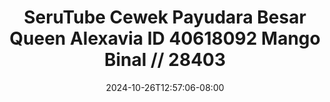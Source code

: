 --- 
title: "SeruTube  Cewek Payudara Besar Queen Alexavia ID 40618092 Mango Binal // 28403"
description: "nonton bokeh SeruTube  Cewek Payudara Besar Queen Alexavia ID 40618092 Mango Binal // 28403 full    "
date: 2024-10-26T12:57:06-08:00
file_code: "69naytye8mrx"
draft: false
cover: "p2mhe677lvj87935.jpg"
tags: ["SeruTube", "Cewek", "Payudara", "Besar", "Queen", "Alexavia", "Mango", "Binal", "bokep-indo", "bokep-viral", "bokep-ig"]
length: 5014
fld_id: "1483247"
foldername: "Alexavia"
categories: ["Alexavia"]
views: 1
---